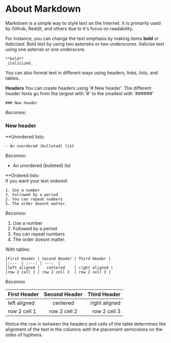 # About Markdown

Markdown is a simple way to style text on the Internet. It is primarily used by Github, Reddit, and others due to it's focus on readability.

For instance, you can change the text emphasis by making items **bold** or _italicized_.
Bold text by using two asterisks or two underscores. Italicise text using one asterisk or one underscore.
```
**bold**
_italicized_
```

You can also format text in different ways using headers, links, lists, and tables.

**Headers**
You can create headers using '# New header'.
The different header fonts go from the largest with '#' to the smallest with '######'
```
### New header 
```
_Becomes:_
### New header 

**Unordered lists:
```
- An unordered (bulleted) list
```
_Becomes:_
- An unordered (bulleted) list

**Ordered lists:  
If you want your text ordered:  
```
1. Use a number
2. Followed by a period
2. You can repeat numbers
5. The order doesnt matter.
```
_Becomes:_
1. Use a number
2. Followed by a period
2. You can repeat numbers
4. The order doesnt matter.

With tables:  

```
|First Header | Second Header | Third Header |
|:---  | :---: | ---:  |
|left aligned |   centered    | right aligned |
|row 2 cell 1 | row 2 cell 2  | row 2 cell 3 |
```

_Becomes_

|First Header | Second Header | Third Header |
|:---  | :---: | ---:  |
|left aligned |   centered    | right aligned |
|row 2 cell 1 | row 2 cell 2  | row 2 cell 3 |

Notice the row in between the headers and cells of the table determines the alignment of the text in the columns with the placement semicolons on the sides of hyphens.


 
